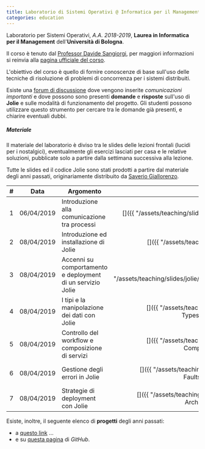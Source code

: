 ```yaml
---
title: Laboratorio di Sistemi Operativi @ Informatica per il Management
categories: education
---
```


Laboratorio per Sistemi Operativi, _A.A. 2018-2019_, **Laurea in
Informatica per il Management** dell'**Università di Bologna**.

Il corso è tenuto dal [Professor Davide Sangiorgi](http://cs.unibo.it/~sangio),
per maggiori informazioni si reinvia alla [pagina ufficiale del
corso](https://www.unibo.it/it/didattica/insegnamenti/insegnamento/2018/320661).

L'obiettivo del corso è quello di fornire conoscenze di base sull'uso delle
tecniche di risoluzione di problemi di concorrenza per i sistemi distribuiti.

Esiste una [forum di
discussione](https://groups.google.com/forum/#!forum/infoman-so) dove vengono
inserite *comunicazioni importanti* e dove possono sono presenti **domande** e
**risposte** sull'uso di **Jolie** e sulle modalità di funzionamento del
progetto. Gli studenti possono utilizzare questo strumento per cercare tra le
domande già presenti, e chiarire eventuali dubbi.

##### Materiale

Il materiale del laboratorio è diviso tra le slides delle lezioni frontali
(lucidi per i nostalgici), eventualmente gli esercizi lasciati per casa e le relative
soluzioni, pubblicate solo a partire dalla settimana successiva alla lezione.

Tutte le slides ed il codice Jolie sono stati prodotti a partire dal materiale
degli anni passati, originariamente distribuito da [Saverio Giallorenzo](https://saveriogiallorenzo.com/).

| #   | Data | Argomento | Slides | Esempi |
| :-: | :--: | --------- | :----: | :----: |
| 1   | 06/04/2019 | Introduzione alla comunicazione tra processi | [<i class="fas fa-file-pdf" title="PDF"></i>]({{ "/assets/teaching/slides/jolie/000_Interprocess_Communication.pdf" | prepend: site.baseurl }}) | - |
| 2   | 08/04/2019 | Introduzione ed installazione di Jolie | [<i class="fas fa-file-pdf" title="PDF"></i>]({{ "/assets/teaching/slides/jolie/001_Introduction.pdf" | prepend: site.baseurl }}) | [<i class="fas fa-file-archive" title="ZIP"></i>]({{ "/assets/teaching/esercizi/jolie/001_examples.zip" | prepend: site.baseurl }}) |
| 3   | 08/04/2019 | Accenni su comportamento e deployment di un servizio Jolie | [<i class="fas fa-file-pdf" title="PDF"></i>]({{ "/assets/teaching/slides/jolie/002_BasicsFirstServiceAndBasicDeployment.pdf" | prepend: site.baseurl }}) | - |
| 4   | 08/04/2019 | I tipi e la manipolazione dei dati con Jolie | [<i class="fas fa-file-pdf" title="PDF"></i>]({{ "/assets/teaching/slides/jolie/003_Basic Behaviour-TypesAndDataManipulation.pdf" | prepend: site.baseurl }}) | - |
| 5   | 08/04/2019 | Controllo del workflow e composizione di servizi | [<i class="fas fa-file-pdf" title="PDF"></i>]({{ "/assets/teaching/slides/jolie/004_Basic Behaviour-CompositionAndWorkflow.pdf" | prepend: site.baseurl }}) | - |
| 6   | 08/04/2019 | Gestione degli errori in Jolie | [<i class="fas fa-file-pdf" title="PDF"></i>]({{ "/assets/teaching/slides/jolie/005_Advanced Behaviour-FaultsAndDynamicBinding.pdf" | prepend: site.baseurl }}) | - |
| 7   | 08/04/2019 | Strategie di deployment con Jolie | [<i class="fas fa-file-pdf" title="PDF"></i>]({{ "/assets/teaching/slides/jolie/006_Advanced Deployment-ArchitecturalComposition.pdf" | prepend: site.baseurl }}) | - |

<!-- | 2   | 08/04/2019 | Introduzione alla comunicazione tra processi | [<i class="fas fa-file-pdf" title="PDF"></i>]({{ "/assets/teaching/slides/jolie/000_Interprocess_Communication.pdf" | prepend: site.baseurl }}) | [<i class="fas fa-file-archive" title="ZIP"></i>]({{ "/assets/teaching/esercizi/jolie/000_Esercizi.zip" | prepend: site.baseurl }}) | [<i class="fas fa-file-archive" title="ZIP"></i>]({{ "/assets/teaching/esercizi/jolie/000_Soluzioni.zip" | prepend: site.baseurl }}) | -->

Esiste, inoltre, il seguente elenco di **progetti** degli anni passati:
- a [questo link](https://saveriogiallorenzo.com/teaching/) ...
- e su [questa pagina](https://github.com/szingaro/jollar) di *GitHub*.
